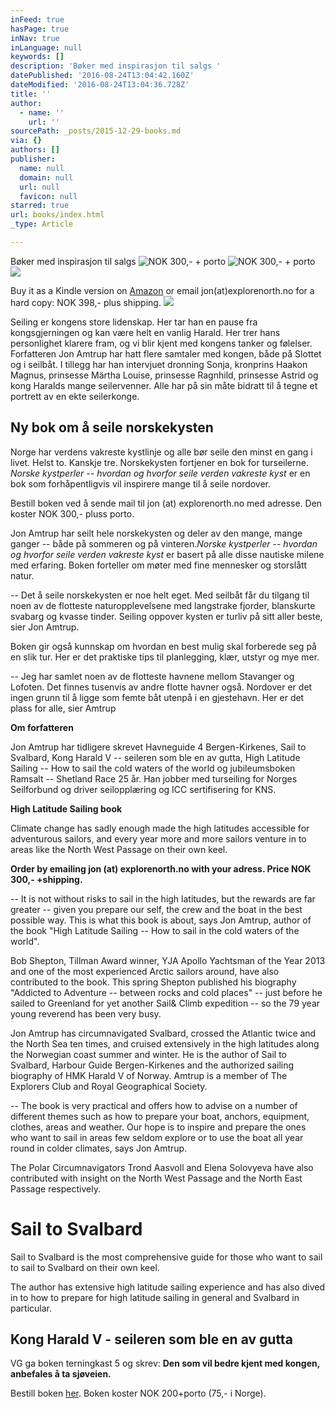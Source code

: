 ```yaml
---
inFeed: true
hasPage: true
inNav: true
inLanguage: null
keywords: []
description: 'Bøker med inspirasjon til salgs '
datePublished: '2016-08-24T13:04:42.160Z'
dateModified: '2016-08-24T13:04:36.728Z'
title: ''
author:
  - name: ''
    url: ''
sourcePath: _posts/2015-12-29-books.md
via: {}
authors: []
publisher:
  name: null
  domain: null
  url: null
  favicon: null
starred: true
url: books/index.html
_type: Article

---
```

Bøker med inspirasjon til salgs ![NOK 300,- + porto](https://s3-us-west-2.amazonaws.com/the-grid-img/p/23f17e5298016713fbba4cb2923a1b323aafebf1.jpg)
![NOK 300,- + porto](https://s3-us-west-2.amazonaws.com/the-grid-img/p/62b1ec2de822b0cce591a7e9b5dfc683ab048ace.jpg)
![](https://s3-us-west-2.amazonaws.com/the-grid-img/p/41ff3487ddc460ec918a0656607861d198bbccbc.jpg)

Buy it as a Kindle version on [Amazon][0] or email jon(at)explorenorth.no for a hard copy: NOK 398,- plus shipping.
![](https://s3-us-west-2.amazonaws.com/the-grid-img/p/e5725f62109ae154605390cbbf90212729777e13.jpg)

Seiling er kongens store lidenskap. Her tar han en pause fra kongsgjerningen og kan være helt en vanlig Harald. Her trer hans personlighet klarere fram, og vi blir kjent med kongens tanker og følelser. Forfatteren Jon Amtrup har hatt flere samtaler med kongen, både på Slottet og i seilbåt. I tillegg har han intervjuet dronning Sonja, kronprins Haakon Magnus, prinsesse Märtha Louise, prinsesse Ragnhild, prinsesse Astrid og kong Haralds mange seilervenner. Alle har på sin måte bidratt til å tegne et portrett av en ekte seilerkonge.

## **Ny bok om å seile norskekysten**

Norge har verdens vakreste kystlinje og alle bør seile den minst en gang i livet. Helst to. Kanskje tre. Norskekysten fortjener en bok for turseilerne. _Norske kystperler -- hvordan og hvorfor seile verden vakreste kyst_ er en bok som forhåpentligvis vil inspirere mange til å seile nordover.

Bestill boken ved å sende mail til jon (at) explorenorth.no med adresse. Den koster NOK 300,- pluss porto.

Jon Amtrup har seilt hele norskekysten og deler av den mange, mange ganger -- både på sommeren og på vinteren._Norske kystperler -- hvordan og hvorfor seile verden vakreste kyst_ er basert på alle disse nautiske milene med erfaring. Boken forteller om møter med fine mennesker og storslått natur.

-- Det å seile norskekysten er noe helt eget. Med seilbåt får du tilgang til noen av de flotteste naturopplevelsene med langstrake fjorder, blanskurte svabarg og kvasse tinder. Seiling oppover kysten er turliv på sitt aller beste, sier Jon Amtrup.

Boken gir også kunnskap om hvordan en best mulig skal forberede seg på en slik tur. Her er det praktiske tips til planlegging, klær, utstyr og mye mer.

-- Jeg har samlet noen av de flotteste havnene mellom Stavanger og Lofoten. Det finnes tusenvis av andre flotte havner også. Nordover er det ingen grunn til å ligge som femte båt utenpå i en gjestehavn. Her er det plass for alle, sier Amtrup

**Om forfatteren**

Jon Amtrup har tidligere skrevet Havneguide 4 Bergen-Kirkenes, Sail to Svalbard, Kong Harald V -- seileren som ble en av gutta, High Latitude Sailing -- How to sail the cold waters of the world og jubileumsboken Ramsalt -- Shetland Race 25 år. Han jobber med turseiling for Norges Seilforbund og driver seilopplæring og ICC sertifisering for KNS.

**High Latitude Sailing book**

Climate change has sadly enough made the high latitudes accessible for adventurous sailors, and every year more and more sailors venture in to areas like the North West Passage on their own keel.

**Order by emailing jon (at) explorenorth.no with your adress. Price NOK 300,- +shipping.**

-- It is not without risks to sail in the high latitudes, but the rewards are far greater -- given you prepare our self, the crew and the boat in the best possible way. This is what this book is about, says Jon Amtrup, author of the book "High Latitude Sailing -- How to sail in the cold waters of the world".

Bob Shepton, Tillman Award winner, YJA Apollo Yachtsman of the Year 2013 and one of the most experienced Arctic sailors around, have also contributed to the book. This spring Shepton published his biography "Addicted to Adventure -- between rocks and cold places" -- just before he sailed to Greenland for yet another Sail& Climb expedition -- so the 79 year young reverend has been very busy.

Jon Amtrup has circumnavigated Svalbard, crossed the Atlantic twice and the North Sea ten times, and cruised extensively in the high latitudes along the Norwegian coast summer and winter. He is the author of Sail to Svalbard, Harbour Guide Bergen-Kirkenes and the authorized sailing biography of HMK Harald V of Norway. Amtrup is a member of The Explorers Club and Royal Geographical Society.

-- The book is very practical and offers how to advise on a number of different themes such as how to prepare your boat, anchors, equipment, clothes, areas and weather. Our hope is to inspire and prepare the ones who want to sail in areas few seldom explore or to use the boat all year round in colder climates, says Jon Amtrup.

The Polar Circumnavigators Trond Aasvoll and Elena Solovyeva have also contributed with insight on the North West Passage and the North East Passage respectively.

# Sail to Svalbard

Sail to Svalbard is the most comprehensive guide for those who want to sail to sail to Svalbard on their own keel.

The author has extensive high latitude sailing experience and has also dived in to how to prepare for high latitude sailing in general and Svalbard in particular.

## Kong Harald V - seileren som ble en av gutta

VG ga boken terningkast 5 og skrev: **Den som vil bedre kjent med kongen, anbefales å ta sjøveien.**

Bestill boken [her][1]. Boken koster NOK 200+porto (75,- i Norge).

[0]: https://thegrid.ai/explorenorth/17a5ef6a-8181-42a5-b211-3da21d86706c/
[1]: https://docs.google.com/forms/d/1Tg3cGtcIyx2hB_m2RdhmSplzf0IEd3HMiPTSmgAQVJc/prefill